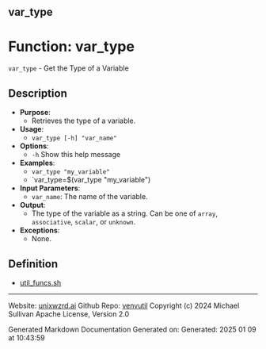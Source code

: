 ## var_type
# Function: var_type
`var_type` - Get the Type of a Variable
## Description
- **Purpose**:
  - Retrieves the type of a variable.
- **Usage**: 
  - `var_type [-h] "var_name"`
- **Options**: 
  - `-h`   Show this help message
- **Examples**: 
  - `var_type "my_variable"`
  - `var_type=$(var_type "my_variable")
- **Input Parameters**: 
  - `var_name`: The name of the variable.
- **Output**: 
  - The type of the variable as a string. Can be one of `array`, `associative`, `scalar`, or `unknown`.
- **Exceptions**: 
  - None.

## Definition 

* [util_funcs.sh](../util_funcs_sh.md)
---

Website: [unixwzrd.ai](https://unixwzrd.ai)
Github Repo: [venvutil](https://github.com/unixwzrd/venvutil)
Copyright (c) 2024 Michael Sullivan
Apache License, Version 2.0

Generated Markdown Documentation
Generated on: Generated: 2025 01 09 at 10:43:59
